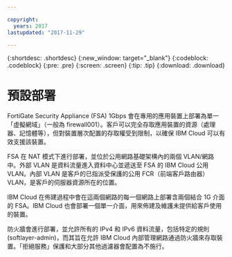 ```yaml
---

copyright:
  years: 2017
lastupdated: "2017-11-29"

---
```


{:shortdesc: .shortdesc}
{:new_window: target="_blank"}
{:codeblock: .codeblock}
{:pre: .pre}
{:screen: .screen}
{:tip: .tip}
{:download: .download}

# 預設部署

FortiGate Security Appliance (FSA) 1Gbps 會在專用的應用裝置上部署為單一「虛擬網域」（一般為 firewall001）。客戶可以完全存取應用裝置的資源（處理器、記憶體等），但對裝置層次配置的存取權受到限制，以確保 IBM Cloud 可以有效支援該裝置。

FSA 在 NAT 模式下進行部署，並位於公用網路基礎架構內的兩個 VLAN/網路中。外部 VLAN 是資料流量進入資料中心並遞送至 FSA 的 IBM Cloud 公用 VLAN。內部 VLAN 是客戶的已指派受保護的公用 FCR（前端客戶路由器）VLAN，是客戶的伺服器資源所在的位置。  

IBM Cloud 在佈建過程中會在這兩個網路的每一個網路上部署含兩個結合 1G 介面的 FSA。IBM Cloud 也會部署一個單一介面，用來佈建及維護未提供給客戶使用的裝置。

防火牆會進行部署，並允許所有的 IPv4 和 IPv6 資料流量，包括特定的規則 (softlayer-admin)，而其旨在允許 IBM Cloud 內部管理網路通過防火牆來存取裝置。「拒絕服務」保護和大部分其他過濾器會配置為不施行。
